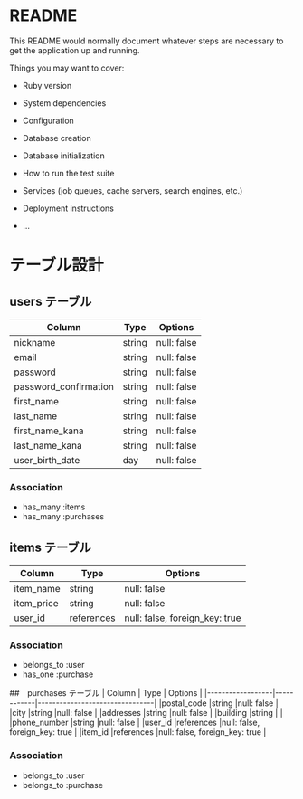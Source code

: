 # README

This README would normally document whatever steps are necessary to get the
application up and running.

Things you may want to cover:

* Ruby version

* System dependencies

* Configuration

* Database creation

* Database initialization

* How to run the test suite

* Services (job queues, cache servers, search engines, etc.)

* Deployment instructions

* ...

# テーブル設計

## users テーブル
| Column                 | Type   | Options     | 
|------------------------|--------|-------------|
|nickname                |string  |null: false  |
|email                   |string  |null: false  |
|password                |string  |null: false  |
|password_confirmation   |string  |null: false  |
|first_name              |string  |null: false  |
|last_name               |string  |null: false  |
|first_name_kana         |string  |null: false  |
|last_name_kana          |string  |null: false  |
|user_birth_date         |day     |null: false  |

### Association

- has_many :items
- has_many :purchases


## items テーブル
| Column                 | Type       | Options                        | 
|------------------------|------------|--------------------------------|
|item_name               |string      |null: false                     |
|item_price              |string      |null: false                     |
|user_id                 |references  |null: false, foreign_key: true  |

### Association

- belongs_to :user
- has_one :purchase


##　purchases テーブル
| Column           | Type       | Options                        | 
|------------------|------------|--------------------------------|
|postal_code       |string      |null: false                     |
|city              |string      |null: false                     |
|addresses         |string      |null: false                     |
|building          |string      |                                |
|phone_number      |string      |null: false                     |
|user_id           |references  |null: false, foreign_key: true  |
|item_id           |references  |null: false, foreign_key: true  |


### Association

- belongs_to :user
- belongs_to :purchase



